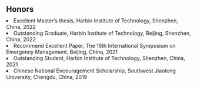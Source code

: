 <h1 id="honors"></h1>
<h2 style="margin: 60px 0px 10px;">Honors</h2>
<li>
  Excellent Master’s thesis, Harbin Institute of Technology, Shenzhen, China, 2022
</li> 

<li>
  Outstanding Graduate, Harbin Institute of Technology, Beijing, Shenzhen, China, 2022
</li> 

<li>
  Recommend Excellent Paper, The 16th International Symposium on Emergency Management, Beijing, China, 2021
</li> 

<li>
  Outstanding Student, Harbin Institute of Technology, Shenzhen, China, 2021
</li> 

<li>
  Chinese National Encouragement Scholarship, Southwest Jiaotong University, Chengdu, China, 2019
</li> 
